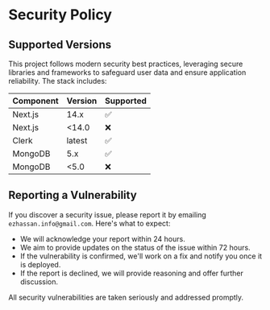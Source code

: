 # Security Policy

## Supported Versions

This project follows modern security best practices, leveraging secure libraries and frameworks to safeguard user data and ensure application reliability. The stack includes:

| Component   | Version     | Supported          |
| ----------- | ----------- | ------------------ |
| Next.js     | 14.x        | :white_check_mark: |
| Next.js     | <14.0        | :x:               |
| Clerk       | latest      | :white_check_mark: |
| MongoDB     | 5.x         | :white_check_mark: |
| MongoDB     | <5.0        | :x:                |

## Reporting a Vulnerability

If you discover a security issue, please report it by emailing `ezhassan.info@gmail.com`. Here's what to expect:

- We will acknowledge your report within 24 hours.
- We aim to provide updates on the status of the issue within 72 hours.
- If the vulnerability is confirmed, we'll work on a fix and notify you once it is deployed.
- If the report is declined, we will provide reasoning and offer further discussion.

All security vulnerabilities are taken seriously and addressed promptly.
